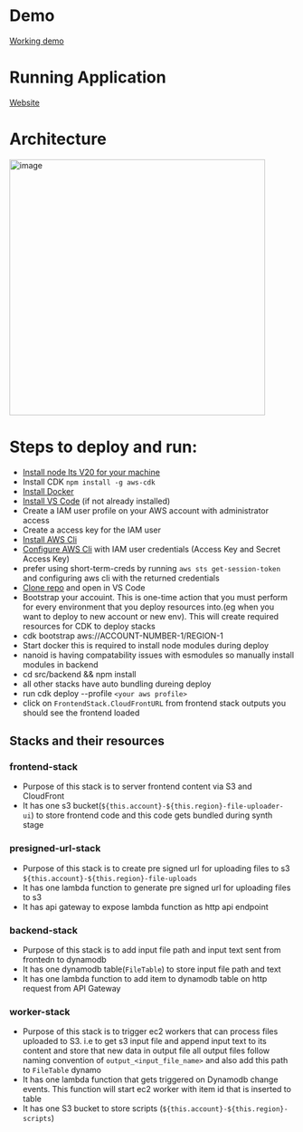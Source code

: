 # Demo 
[Working demo](https://drive.google.com/file/d/1Jo9x24CxLVttQWeQcBsVCjLixGuRho4e/view?usp=sharing)

# Running Application
[Website](https://dlm1rufqygxlf.cloudfront.net/)

# Architecture
<img width="452" alt="image" src="https://github.com/naveenaraipole97/file_upload_app2/assets/144768728/732a3715-e052-4aca-b5d6-8658cc073b73">


# Steps to deploy and run:
- [Install node lts V20 for your machine](https://nodejs.org/en/download)
- Install CDK `npm install -g aws-cdk`
- [Install Docker](https://docs.docker.com/engine/install/) 
- [Install VS Code](https://code.visualstudio.com/download) (if not already installed)
- Create a IAM user profile on your AWS account with administrator access
- Create a access key for the IAM user
- [Install AWS Cli](https://docs.aws.amazon.com/cli/latest/userguide/getting-started-install.html)
- [Configure AWS Cli](https://docs.aws.amazon.com/cli/latest/userguide/cli-chap-configure.html) with IAM user credentials (Access Key and Secret Access Key)
- prefer using short-term-creds by running `aws sts get-session-token` and configuring aws cli with the returned credentials
- [Clone repo](https://github.com/naveenaraipole97/file_upload_app2.git) and open in VS Code
- Bootstrap your accouint. This is one-time action that you must perform for every environment that you deploy resources into.(eg when you want to deploy to new account or new env). This will create required resources for CDK to deploy stacks
- cdk bootstrap aws://ACCOUNT-NUMBER-1/REGION-1
- Start docker this is required to install node modules during deploy
- nanoid is having compatability issues with esmodules so manually install modules in backend
- cd src/backend && npm install
- all other stacks have auto bundling dureing deploy 
- run cdk deploy --profile `<your aws profile>`
- click on `FrontendStack.CloudFrontURL` from frontend stack outputs you should see the frontend loaded 


## Stacks and their resources

### frontend-stack
- Purpose of this stack is to server frontend content via S3 and CloudFront
- It has one s3 bucket(`${this.account}-${this.region}-file-uploader-ui`) to store frontend code and this code gets bundled during synth stage 

### presigned-url-stack
- Purpose of this stack is to create pre signed url for uploading files to s3 `${this.account}-${this.region}-file-uploads`
- It has one lambda function to generate pre signed url for uploading files to s3
- It has api gateway to expose lambda function as http api endpoint

### backend-stack
- Purpose of this stack is to add input file path and input text sent from frontedn to dynamodb
- It has one dynamodb table(`FileTable`) to store input file path and text
- It has one lambda function to add item to dynamodb table on http request from API Gateway

### worker-stack
- Purpose of this stack is to trigger ec2 workers that can process files uploaded to S3. i.e to get s3 input file and append input text to its content and store that new data in output file all output files follow naming convention of `output_<input_file_name>` and also add this path to `FileTable` dynamo
- It has one lambda function that gets triggered on Dynamodb change events. This function will start ec2 worker with item id that is inserted to table
- It has one S3 bucket to store scripts (`${this.account}-${this.region}-scripts`)
